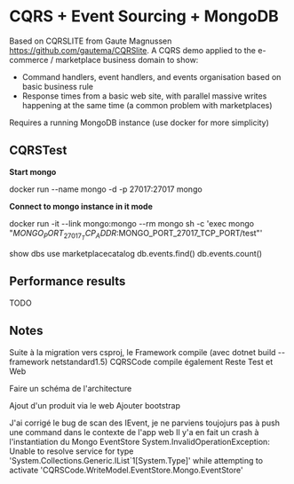 # CQRS + Event Sourcing + MongoDB

Based on CQRSLITE from Gaute Magnussen https://github.com/gautema/CQRSlite.
A CQRS demo applied to the e-commerce / marketplace business domain to show:
* Command handlers, event handlers, and events organisation based on basic business rule
* Response times from a basic web site, with parallel massive writes happening at the same time (a common problem with marketplaces)

Requires a running MongoDB instance (use docker for more simplicity)

## CQRSTest

**Start mongo**

docker run --name mongo -d -p 27017:27017 mongo

**Connect to mongo instance in it mode**

docker run -it --link mongo:mongo --rm mongo sh -c 'exec mongo "$MONGO_PORT_27017_TCP_ADDR:$MONGO_PORT_27017_TCP_PORT/test"'

show dbs
use marketplacecatalog
db.events.find()
db.events.count()

## Performance results

TODO

## Notes

Suite à la migration vers csproj, le Framework compile (avec dotnet build --framework netstandard1.5)
CQRSCode compile également
Reste Test et Web

Faire un schéma de l'architecture

Ajout d'un produit via le web
Ajouter bootstrap

J'ai corrigé le bug de scan des IEvent, je ne parviens toujojurs pas à push une command dans le contexte de l'app web
Il y'a en fait un crash à l'instantiation du Mongo EventStore System.InvalidOperationException: Unable to resolve service for type 'System.Collections.Generic.IList`1[System.Type]' while attempting to activate 'CQRSCode.WriteModel.EventStore.Mongo.EventStore'